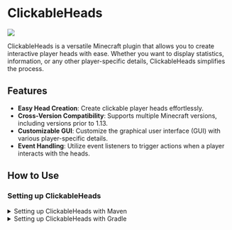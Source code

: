# ClickableHeads

[![](https://jitpack.io/v/SerbanHiro/ClickableHeads.svg)](https://jitpack.io/#SerbanHiro/ClickableHeads)

ClickableHeads is a versatile Minecraft plugin that allows you to create interactive player heads with ease. Whether you want to display statistics, information, or any other player-specific details, ClickableHeads simplifies the process.

## Features

- **Easy Head Creation**: Create clickable player heads effortlessly.
- **Cross-Version Compatibility**: Supports multiple Minecraft versions, including versions prior to 1.13.
- **Customizable GUI**: Customize the graphical user interface (GUI) with various player-specific details.
- **Event Handling**: Utilize event listeners to trigger actions when a player interacts with the heads.

## How to Use

### Setting up ClickableHeads

<details>
<summary>Setting up ClickableHeads with Maven</summary>
Open your project's pom.xml file.

Add the JitPack repository to your repositories section:
```xml
<repositories>
    <!-- Add the JitPack repository -->
    <repository>
        <id>jitpack.io</id>
        <url>https://jitpack.io</url>
    </repository>
</repositories>
```

Add ClickableHeads as a dependency:
```xml
<dependencies>
    <!-- Add ClickableHeads as a dependency -->
    <dependency>
        <groupId>com.github.SerbanHiro</groupId>
        <artifactId>ClickableHeads</artifactId>
        <version>VERSION</version> <!-- Replace with the desired version -->
    </dependency>
</dependencies>
```
</details>
<details>
<summary>Setting up ClickableHeads with Gradle</summary>
Open your project's build.gradle file.

Add the JitPack repository to your repositories block:
```groovy
repositories {
    // Add the JitPack repository
    maven { url 'https://jitpack.io' }
}
```
Add ClickableHeads as a dependency:
```groovy
dependencies {
    // Add ClickableHeads as a dependency
    implementation 'com.github.SerbanHiro:ClickableHeads:VERSION' // Replace with the desired version
}
</details>
```

### Creating a Clickable Head

Creating a clickable head is straightforward. Here's an example of how to do it:
```java
// Import necessary classes

// Create a clickable head for a player
Player targetPlayer = ...; // Get the target player
String headName = "Custom Head";
List<String> lore = Arrays.asList("Lore line 1", "Lore line 2");

ClickableHead clickableHead = new ClickableHead(targetPlayer, headName, lore);

if (clickableHead.isClickableHead()) {
    // Initialize the GUI
    clickableHead.initializeGUI(playerInventoryHolder, 36, "Statistics");

    // Add items to the GUI
    generateClickableHeadGUI(clickableHead);

    // Open the GUI for a player
    clickableHead.openGUI(player);
}
```
